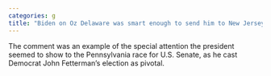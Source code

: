 ```yaml
---
categories: g
title: "Biden on Oz Delaware was smart enough to send him to New Jersey"
---
```

The comment was an example of the special attention the president seemed to show to the Pennsylvania race for U.S. Senate, as he cast Democrat John Fetterman’s election as pivotal.